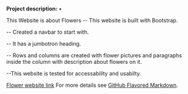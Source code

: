 <!-- ## This can be your internal website page / project page -->

**Project description:** •	

This Website is about Flowers
-- This website is built with Bootstrap.

-- Created a navbar to start with.

-- It has a jumbotron heading.

-- Rows and columns are created with flower pictures and paragraphs inside the column with description about flowers on it.

--This website is tested for accessability and usabilty.


[Flower website link](https://renujaishankar.github.io/Feb4thRepository/#) 
For more details see [GitHub Flavored Markdown](https://guides.github.com/features/mastering-markdown/).
